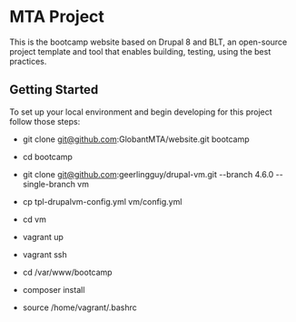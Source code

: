 # MTA Project

This is the bootcamp website based on Drupal 8 and BLT, an open-source project template and tool that enables building, testing, using the best practices.

## Getting Started

To set up your local environment and begin developing for this project follow those steps:
* git clone git@github.com:GlobantMTA/website.git bootcamp

* cd bootcamp
* git clone git@github.com:geerlingguy/drupal-vm.git --branch 4.6.0 --single-branch vm
* cp tpl-drupalvm-config.yml vm/config.yml
* cd vm
* vagrant up
* vagrant ssh
* cd /var/www/bootcamp
* composer install
* source /home/vagrant/.bashrc